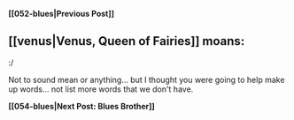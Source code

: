 **[[052-blues|Previous Post]]**

## [[venus|Venus, Queen of Fairies]] moans:

:/

Not to sound mean or anything... but I thought you were going to help make up words... not list more words that we don't have.

**[[054-blues|Next Post: Blues Brother]]**
